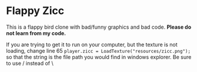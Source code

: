 # Flappy Zicc
This is a flappy bird clone with bad/funny graphics and bad code. **Please do not learn from my code.**

If you are trying to get it to run on your computer, but the texture is not loading, change line 65 `player.zicc = LoadTexture("resources/zicc.png");` so that the string is the file path you would find in windows explorer. Be sure to use / instead of \

